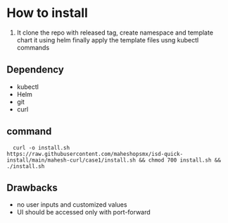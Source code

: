 # How to install

1. It clone the repo with released tag, create namespace and template chart it using helm finally apply the template files usng kubectl commands

## Dependency

  - kubectl
  - Helm
  - git
  - curl
 
## command

      curl -o install.sh https://raw.githubusercontent.com/maheshopsmx/isd-quick-install/main/mahesh-curl/case1/install.sh && chmod 700 install.sh && ./install.sh


## Drawbacks 

  - no user inputs and customized values 
  - UI should be accessed only with port-forward
